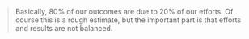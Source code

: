 
> Basically, 80% of our outcomes are due to 20% of our efforts. Of course this is a rough estimate, but the important part is that efforts and results are not balanced.